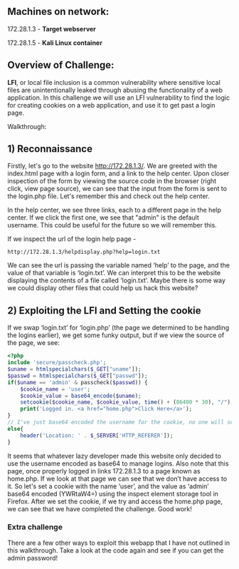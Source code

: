 ## Machines on network:

172\.28.1.3 - **Target webserver**

172\.28.1.5 - **Kali Linux container**

## Overview of Challenge:

**LFI**, or local file inclusion is a common vulnerability where sensitive local files are unintentionally leaked through abusing the functionality of a web application. In this challenge we will use an LFI vulnerability to find the logic for creating cookies on a web application, and use it to get past a login page. 

Walkthrough:


## 1) Reconnaissance
Firstly, let's go to the website http://172.28.1.3/. We are greeted with the index.html page with a login form, and a link to the help center. Upon closer inspection of the form by viewing the source code in the browser (right click, view page source), we can see that the input from the form is sent to the login.php file. Let's remember this and check out the help center.
 
In the help center, we see three links, each to a different page in the help center. If we click the first one, we see that "admin" is the default username. This could be useful for the future so we will remember this. 

If we inspect the url of the login help page -

```
http://172.28.1.3/helpdisplay.php?help=login.txt
```


We can see the url is passing the variable named ‘help’ to the page, and the value of that variable is ‘login.txt’. We can interpret this to be the website displaying the contents of a file called ‘login.txt’. Maybe there is some way we could display other files that could help us hack this website?

## 2) Exploiting the LFI and Setting the cookie
 If we swap ‘login.txt’ for ‘login.php’ (the page we determined to be handling the logins earlier), we get some funky output, but if we view the source of the page, we see:

```php
<?php
include 'secure/passcheck.php';
$uname = htmlspecialchars($_GET["uname"]);
$passwd = htmlspecialchars($_GET["passwd"]);
if($uname == 'admin' & passcheck($passwd)) {
    $cookie_name = 'user';
    $cookie_value = base64_encode($uname);
    setcookie($cookie_name, $cookie_value, time() + (86400 * 30), "/"); // 86400 = 1 day
    print('Logged in. <a href="home.php">Click Here</a>');
}
// I've just base64 encoded the username for the cookie, no one will see this anyways so it shouldn't matter ¯\_(ツ)_/¯
else{
    header('Location: ' . $_SERVER['HTTP_REFERER']);
}
```
It seems that whatever lazy developer made this website only decided to use the username encoded as base64 to manage logins. Also note that this page, once properly logged in links 172\.28.1.3 to a page known as home.php. If we look at that page we can see that we don’t have access to it. So let's set a cookie with the name ‘user’, and the value as ‘admin’ base64 encoded (YWRtaW4=) using the inspect element storage tool in Firefox. After we set the cookie, if we try and access the home.php page, we can see that we have completed the challenge. Good work!

### Extra challenge
There are a few other ways to exploit this webapp that I have not outlined in this walkthrough. Take a look at the code again and see if you can get the admin password!